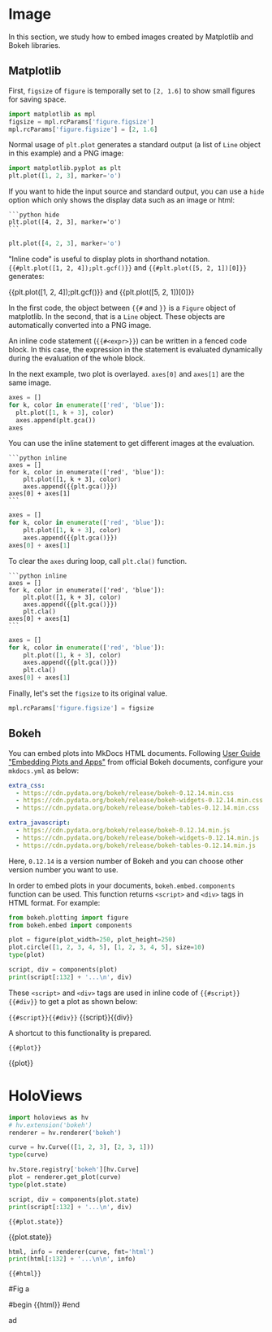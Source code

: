# Image

In this section, we study how to embed images created by Matplotlib and Bokeh libraries.

## Matplotlib

First, `figsize` of `figure` is temporally set to `[2, 1.6]` to show small figures for saving space.

```python
import matplotlib as mpl
figsize = mpl.rcParams['figure.figsize']
mpl.rcParams['figure.figsize'] = [2, 1.6]
```

Normal usage of `plt.plot` generates a standard output (a list of `Line` object in this example) and a PNG image:

```python
import matplotlib.pyplot as plt
plt.plot([1, 2, 3], marker='o')
```

If you want to hide the input source and standard output, you can use a `hide` option which only shows the display data such as an image or html:

~~~
```python hide
plt.plot([4, 2, 3], marker='o')
```
~~~

```python hide
plt.plot([4, 2, 3], marker='o')
```

"Inline code" is useful to display plots in shorthand notation. `{{#plt.plot([1, 2, 4]);plt.gcf()}}` and `{{#plt.plot([5, 2, 1])[0]}}` generates:

{{plt.plot([1, 2, 4]);plt.gcf()}} and {{plt.plot([5, 2, 1])[0]}}

In the first code, the object between `{{#` and `}}` is a `Figure` object of matplotlib. In the second, that is a `Line` object. These objects are automatically converted into a PNG image.

An inline code statement (`{{#<expr>}}`) can be written in a fenced code block. In this case, the expression in the statement is evaluated dynamically during the evaluation of the whole block.

In the next example, two plot is overlayed. `axes[0]` and `axes[1]` are the same image.

```python
axes = []
for k, color in enumerate(['red', 'blue']):
  plt.plot([1, k + 3], color)
  axes.append(plt.gca())
axes
```

You can use the inline statement to get different images at the evaluation.

~~~
```python inline
axes = []
for k, color in enumerate(['red', 'blue']):
    plt.plot([1, k + 3], color)
    axes.append({{plt.gca()}})
axes[0] + axes[1]
```
~~~

```python inline
axes = []
for k, color in enumerate(['red', 'blue']):
    plt.plot([1, k + 3], color)
    axes.append({{plt.gca()}})
axes[0] + axes[1]
```

To clear the `axes` during loop, call `plt.cla()` function.

~~~
```python inline
axes = []
for k, color in enumerate(['red', 'blue']):
    plt.plot([1, k + 3], color)
    axes.append({{plt.gca()}})
    plt.cla()
axes[0] + axes[1]
```
~~~

```python inline
axes = []
for k, color in enumerate(['red', 'blue']):
    plt.plot([1, k + 3], color)
    axes.append({{plt.gca()}})
    plt.cla()
axes[0] + axes[1]
```

Finally, let's set the `figsize` to its original value.

```python
mpl.rcParams['figure.figsize'] = figsize
```

## Bokeh

You can embed plots into MkDocs HTML documents. Following [User Guide "Embedding Plots and Apps"](https://bokeh.pydata.org/en/latest/docs/user_guide/embed.html) from official Bokeh documents, configure your `mkdocs.yml` as below:

```yml
extra_css:
  - https://cdn.pydata.org/bokeh/release/bokeh-0.12.14.min.css
  - https://cdn.pydata.org/bokeh/release/bokeh-widgets-0.12.14.min.css
  - https://cdn.pydata.org/bokeh/release/bokeh-tables-0.12.14.min.css

extra_javascript:
  - https://cdn.pydata.org/bokeh/release/bokeh-0.12.14.min.js
  - https://cdn.pydata.org/bokeh/release/bokeh-widgets-0.12.14.min.js
  - https://cdn.pydata.org/bokeh/release/bokeh-tables-0.12.14.min.js
```

Here, `0.12.14` is a version number of Bokeh and you can choose other version number you want to use.

In order to embed plots in your documents, `bokeh.embed.components` function can be used. This function returns `<script>`  and `<div>` tags in HTML format. For example:

```python
from bokeh.plotting import figure
from bokeh.embed import components

plot = figure(plot_width=250, plot_height=250)
plot.circle([1, 2, 3, 4, 5], [1, 2, 3, 4, 5], size=10)
type(plot)
```

```python
script, div = components(plot)
print(script[:132] + '...\n', div)
```

These `<script>`  and `<div>` tags are used in inline code of `{{#script}}{{#div}}` to get a plot as shown below:

`{{#script}}{{#div}}`
{{script}}{{div}}

A shortcut to this functionality is prepared.

`{{#plot}}`

{{plot}}


# HoloViews

```python
import holoviews as hv
# hv.extension('bokeh')
renderer = hv.renderer('bokeh')
```

```python
curve = hv.Curve(([1, 2, 3], [2, 3, 1]))
type(curve)
```

```python
hv.Store.registry['bokeh'][hv.Curve]
plot = renderer.get_plot(curve)
type(plot.state)
```

```python
script, div = components(plot.state)
print(script[:132] + '...\n', div)
```

`{{#plot.state}}`

{{plot.state}}

```python
html, info = renderer(curve, fmt='html')
print(html[:132] + '...\n\n', info)
```

`{{#html}}`


#Fig a

#begin
{{html}}
#end

ad
